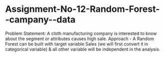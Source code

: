 # Assignment-No-12-Random-Forest--campany--data
Problem Statement: A cloth manufacturing company is interested to know about the segment or attributes causes high sale. Approach - A Random Forest can be built with target variable Sales (we will first convert it in categorical variable) &amp; all other variable will be independent in the analysis.
